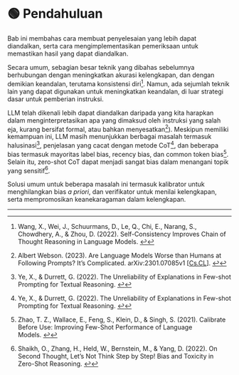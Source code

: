 # 🟢 Pendahuluan

Bab ini membahas cara membuat penyelesaian yang lebih dapat diandalkan, serta cara mengimplementasikan pemeriksaan untuk memastikan hasil yang dapat diandalkan.

Secara umum, sebagian besar teknik yang dibahas sebelumnya berhubungan dengan meningkatkan akurasi kelengkapan, dan dengan demikian keandalan, terutama konsistensi diri[^1]. Namun, ada sejumlah teknik lain yang dapat digunakan untuk meningkatkan keandalan, di luar strategi dasar untuk pemberian instruksi.

LLM telah dikenali lebih dapat diandalkan daripada yang kita harapkan dalam menginterpretasikan apa yang dimaksud oleh instruksi yang salah eja, kurang bersifat formal, atau bahkan menyesatkan[^2]). Meskipun memiliki kemampuan ini, LLM masih menunjukkan berbagai masalah termasuk halusinasi[^3], penjelasan yang cacat dengan metode CoT[^3], dan beberapa bias termasuk mayoritas label bias, recency bias, dan common token bias[^4]. Selain itu, zero-shot CoT dapat menjadi sangat bias dalam menangani topik yang sensitif[^5].

Solusi umum untuk beberapa masalah ini termasuk kalibrator untuk menghilangkan bias *a priori*, dan verifikator untuk menilai kelengkapan, serta mempromosikan keanekaragaman dalam kelengkapan.

---

[^1]: Wang, X., Wei, J., Schuurmans, D., Le, Q., Chi, E., Narang, S., Chowdhery, A., & Zhou, D. (2022). Self-Consistency Improves Chain of Thought Reasoning in Language Models. [↩](https://learnprompting.org/docs/reliability/intro#fnref-1)
[^2]: Albert Webson. (2023). Are Language Models Worse than Humans at Following Prompts? It’s Complicated. arXiv:2301.07085v1 [[Cs.CL](http://cs.cl/)]. [↩](https://learnprompting.org/docs/reliability/intro#fnref-2)
[^3]: Ye, X., & Durrett, G. (2022). The Unreliability of Explanations in Few-shot Prompting for Textual Reasoning. [↩](https://learnprompting.org/docs/reliability/intro#fnref-3)
[^4]: Zhao, T. Z., Wallace, E., Feng, S., Klein, D., & Singh, S. (2021). Calibrate Before Use: Improving Few-Shot Performance of Language Models. [↩](https://learnprompting.org/docs/reliability/intro#fnref-4)
[^5]: Shaikh, O., Zhang, H., Held, W., Bernstein, M., & Yang, D. (2022). On Second Thought, Let’s Not Think Step by Step! Bias and Toxicity in Zero-Shot Reasoning. [↩](https://learnprompting.org/docs/reliability/intro#fnref-5)
